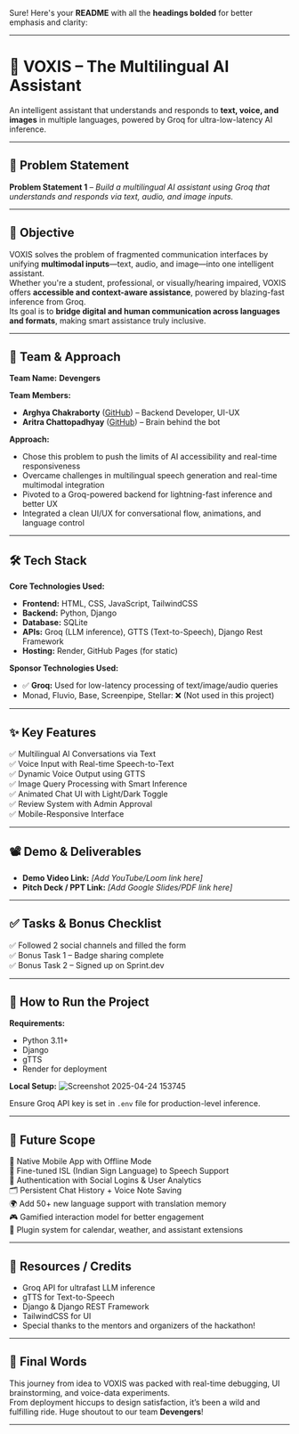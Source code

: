 Sure! Here's your **README** with all the **headings bolded** for better emphasis and clarity:

---

# **🚀 VOXIS – The Multilingual AI Assistant**  
An intelligent assistant that understands and responds to **text, voice, and images** in multiple languages, powered by Groq for ultra-low-latency AI inference.

---

## **📌 Problem Statement**  
**Problem Statement 1** – *Build a multilingual AI assistant using Groq that understands and responds via text, audio, and image inputs.*

---

## **🎯 Objective**  
VOXIS solves the problem of fragmented communication interfaces by unifying **multimodal inputs**—text, audio, and image—into one intelligent assistant.  
Whether you're a student, professional, or visually/hearing impaired, VOXIS offers **accessible and context-aware assistance**, powered by blazing-fast inference from Groq.  
Its goal is to **bridge digital and human communication across languages and formats**, making smart assistance truly inclusive.

---

## **🧠 Team & Approach**  
**Team Name:** **Devengers**

**Team Members:**  
- **Arghya Chakraborty** ([GitHub](https://github.com/arghya45-dev)) – Backend Developer, UI-UX  
- **Aritra Chattopadhyay** ([GitHub](https://github.com/Aritra091)) – Brain behind the bot 

**Approach:**  
- Chose this problem to push the limits of AI accessibility and real-time responsiveness  
- Overcame challenges in multilingual speech generation and real-time multimodal integration  
- Pivoted to a Groq-powered backend for lightning-fast inference and better UX  
- Integrated a clean UI/UX for conversational flow, animations, and language control

---

## **🛠️ Tech Stack**  
**Core Technologies Used:**

- **Frontend:** HTML, CSS, JavaScript, TailwindCSS  
- **Backend:** Python, Django  
- **Database:** SQLite  
- **APIs:** Groq (LLM inference), GTTS (Text-to-Speech), Django Rest Framework  
- **Hosting:** Render, GitHub Pages (for static)

**Sponsor Technologies Used:**  
- ✅ **Groq:** Used for low-latency processing of text/image/audio queries  
- Monad, Fluvio, Base, Screenpipe, Stellar: ❌ (Not used in this project)

---

## **✨ Key Features**  
✅ Multilingual AI Conversations via Text  
✅ Voice Input with Real-time Speech-to-Text  
✅ Dynamic Voice Output using GTTS  
✅ Image Query Processing with Smart Inference  
✅ Animated Chat UI with Light/Dark Toggle  
✅ Review System with Admin Approval  
✅ Mobile-Responsive Interface

---

## **📽️ Demo & Deliverables**  
- **Demo Video Link:** _[Add YouTube/Loom link here]_  
- **Pitch Deck / PPT Link:** _[Add Google Slides/PDF link here]_

---

## **✅ Tasks & Bonus Checklist**  
✅ Followed 2 social channels and filled the form  
✅ Bonus Task 1 – Badge sharing complete  
✅ Bonus Task 2 – Signed up on Sprint.dev

---

## **🧪 How to Run the Project**  
**Requirements:**  
- Python 3.11+  
- Django  
- gTTS  
- Render for deployment

**Local Setup:**
![Screenshot 2025-04-24 153745](https://github.com/user-attachments/assets/f116b740-8a66-478e-88ce-62e6716743d4)

Ensure Groq API key is set in `.env` file for production-level inference.

---

## **🧬 Future Scope**  
📱 Native Mobile App with Offline Mode  
🧠 Fine-tuned ISL (Indian Sign Language) to Speech Support  
🔐 Authentication with Social Logins & User Analytics  
🗂️ Persistent Chat History + Voice Note Saving  
🌍 Add 50+ new language support with translation memory  
🎮 Gamified interaction model for better engagement  
🧩 Plugin system for calendar, weather, and assistant extensions

---

## **📎 Resources / Credits**  
- Groq API for ultrafast LLM inference  
- gTTS for Text-to-Speech  
- Django & Django REST Framework  
- TailwindCSS for UI  
- Special thanks to the mentors and organizers of the hackathon!

---

## **🏁 Final Words**  
This journey from idea to VOXIS was packed with real-time debugging, UI brainstorming, and voice-data experiments.  
From deployment hiccups to design satisfaction, it’s been a wild and fulfilling ride. Huge shoutout to our team **Devengers**!

---
